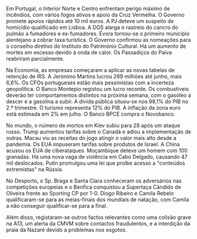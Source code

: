 Em Portugal, o Interior Norte e Centro enfrentam perigo máximo de incêndios, com vários fogos ativos e apoio da Cruz Vermelha. O Governo promete apoios rápidos até 10 mil euros. A PJ deteve um suspeito de homicídio qualificado em Lisboa. A DGS alarga o rastreio do cancro do pulmão a fumadores e ex-fumadores. Évora tornou-se o primeiro município alentejano a cobrar taxa turística. O Governo confirmou as nomeações para o conselho diretivo do Instituto do Património Cultural. Há um aumento de mortes em excesso devido à onda de calor. Os Passadiços do Paiva reabriram parcialmente.

Na Economia, as empresas começaram a aplicar as novas tabelas de retenção de IRS. A Jerónimo Martins lucrou 269 milhões até junho, mais 6,6%. Os CFOs portugueses estão mais pessimistas com a incerteza geopolítica. O Banco Montepio registou um lucro recorde. Os combustíveis deverão ter comportamentos distintos na próxima semana, com o gasóleo a descer e a gasolina a subir. A dívida pública situou-se nos 98,1% do PIB no 2.º trimestre. O turismo representa 12% do PIB. A inflação da zona euro está estimada em 2% em julho. O Banco BPCE compra o Novobanco.

No mundo, o número de mortos em Kiev subiu para 28 após um ataque russo. Trump aumentou tarifas sobre o Canadá e adiou a implementação de outras. Macau viu as receitas do jogo atingir o valor mais alto desde a pandemia. Os EUA impuseram tarifas sobre produtos de Israel. A China acusou os EUA de ciberataques. Moçambique deteve um homem com 100 granadas. Há uma nova vaga de violência em Cabo Delgado, causando 47 mil deslocados. Putin promulgou uma lei que proíbe acesso a "conteúdos extremistas" na Rússia.

No Desporto, o Sp. Braga e Santa Clara conheceram os adversários nas competições europeias e o Benfica conquistou a Supertaça Cândido de Oliveira frente ao Sporting CP por 1-0. Diogo Ribeiro e Camila Rebelo qualificaram-se para as meias-finais dos mundiais de natação, com Camila a não conseguir qualificar-se para a final.

Além disso, registaram-se outros factos relevantes como uma colisão grave na A13, um alerta da CMVM sobre contactos fraudulentos, e a interdição da praia da Nazaré devido a problemas nos esgotos.
